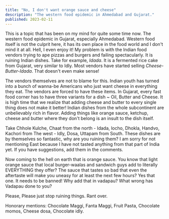 ```yaml
---
title: "No, I don't want orange sauce and cheese"
description: "The western food epidemic in Ahmedabad and Gujarat."
published: 2023-02-11
---
```

This is a topic that has been on my mind for quite some time now. The western
food epidemic in Gujarat, especially Ahmedabad. Western food itself is not the
culprit here, it has its own place in the food world and I don't mind it at
all. Hell, I even enjoy it! My problem is with the Indian food vendors trying
to ape pizzas and burgers and failing spectacularly. It is ruining Indian
dishes. Take for example, _Idada_. It is a fermented rice cake from Gujarat,
very similar to Idly. Most vendors have started selling _Cheese-Butter-Idada_.
That doesn't even make sense! 

The vendors themselves are not to blame for this. Indian youth has turned into
a bunch of wanna-be Americans who just want cheese in everything they eat. The
vendors are forced to have these items. In Gujarat, every fast food corner has
to have three variants for a dish ~ Oil, Butter and Cheese. It is high time
that we realize that adding cheese and butter to every single thing does not
make it better! Indian dishes from the whole subcontinent are unbelievably rich
in flavor. Adding things like orange sauce, ketchup, cheese and butter where
they don't belong is an insult to the dish itself. 

Take Chhole Kulche, Chaat from the north - Idada, locho, Dhokla, Handvo,
Kachori from The west - Idly, Dosa, Uttapam from South. These dishes are by
themselves so fantastic, why are you ruining them? I am sorry for not
mentioning East because I have not tasted anything from that part of India yet.
If you have suggestions, add them in the comments.  

Now coming to the hell on earth that is orange sauce. You know that light
orange sauce that local burger-waalas and sandwich guys add to literally
EVERYTHING they offer? The sauce that tastes so bad that even the aftertaste
will make you uneasy for at least the next few hours? Yes that one. It needs to
be banned! Why add that in vadapau? What wrong has Vadapau done to you?

Please, Please just stop ruining things. Rant over.

Honorary mentions: Chocolate Maggi, Fanta Maggi, Fruit Pasta, Chocolate momos,
Cheese dosa, Chocolate idly.
